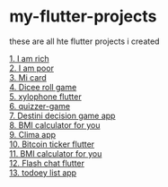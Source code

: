 # my-flutter-projects
these are all hte flutter projects i created

<a href="https://github.com/keshav-sethi/i-am-rich-flutter">1. I am rich</a>
<br>
<a href="https://github.com/keshav-sethi/i-am-poor-flutter">2. I am poor</a>
<br>
<a href="https://github.com/keshav-sethi/mi-card-flutter">3. Mi card</a>
<br>
<a href="https://github.com/keshav-sethi/dicee-flutter">4. Dicee roll game</a>
<br>
<a href="https://github.com/keshav-sethi/xylophone-flutter">5. xylophone flutter</a>
<br>
<a href="https://github.com/keshav-sethi/quizzer-game-flutter">6. quizzer-game</a>
<br>
<a href="https://github.com/keshav-sethi/destini-flutter">7. Destini decision game app</a>
<br>
<a href="https://github.com/keshav-sethi/BMI-calculator-flutter">8. BMI calculator for you</a>
<br>
<a href="https://github.com/keshav-sethi/Clima-flutter">9. Clima app</a>
<br>
<a href="https://github.com/keshav-sethi/bitcoin-ticker-flutter">10. Bitcoin ticker flutter</a>
<br>
<a href="https://github.com/keshav-sethi/BMI-calculator-flutter">11. BMI calculator for you</a>
<br>
<a href="https://github.com/keshav-sethi/flashchat-flutter">12. Flash chat flutter</a>
<br>
<a href="https://github.com/keshav-sethi/todoey-flutter">13. todoey list app</a>
